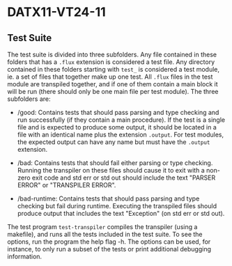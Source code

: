 # DATX11-VT24-11

 ## Test Suite

The test suite is divided into three subfolders. Any file contained in these folders that has a `.flux` extension is considered a test file.
Any directory contained in these folders starting with `test_` is considered a test module, ie. a set of files that together make up one test.
All `.flux` files in the test module are transpiled together, and if one
of them contain a main block it will be run (there should only be one main file per test module).
The three subfolders are:

* /good: Contains tests that should pass parsing and type checking and run successfully (if they contain a main procedure). If the test is a single file and is expected to produce some output, it should be located in a file with an identical name plus the extension `.output`. For test modules, the expected output can have any name but must have the `.output` extension.

* /bad: Contains tests that should fail either parsing or type checking. Running the transpiler on these files should cause it to exit with a non-zero exit code and std err or std out should include the text "PARSER ERROR" or "TRANSPILER ERROR".

* /bad-runtime: Contains tests that should pass parsing and type checking but fail during runtime. Executing the transpiled files should produce output that includes the text "Exception" (on std err or std out).

 The test program `test-transpiler` compiles the transpiler (using a makefile), and runs all the tests included in the test suite. To see the options, run the program the help flag -h. The options can be used, for instance, to only run a subset of the tests or print additional debugging information.
